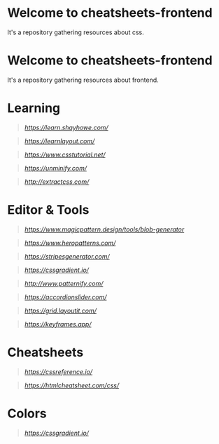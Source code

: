 # Welcome to cheatsheets-frontend

It's a repository gathering resources about css.

# Welcome to cheatsheets-frontend

It's a repository gathering resources about frontend.

# Learning
> _https://learn.shayhowe.com/_

> _https://learnlayout.com/_

> _https://www.csstutorial.net/_

> _https://unminify.com/_

> _http://extractcss.com/_



# Editor & Tools
> _https://www.magicpattern.design/tools/blob-generator_

> _https://www.heropatterns.com/_

> _https://stripesgenerator.com/_

> _https://cssgradient.io/_

> _http://www.patternify.com/_

> _https://accordionslider.com/_

> _https://grid.layoutit.com/_

> _https://keyframes.app/_



# Cheatsheets
> _https://cssreference.io/_

> _https://htmlcheatsheet.com/css/_


# Colors
> _https://cssgradient.io/_
